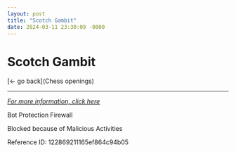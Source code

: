 ```yaml
---
layout: post
title: "Scotch Gambit"
date: 2024-03-11 23:30:09 -0000
---
```

Scotch Gambit
==============

[<- go back](Chess openings)
***
*[For more information, click here](https://www.thechesswebsite.com/scotch-gambit/)*

Bot Protection Firewall

Blocked because of Malicious Activities

Reference ID: 122869211165ef864c94b05

